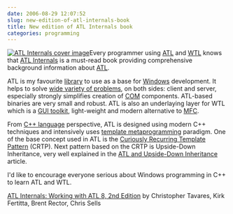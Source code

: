 ```yaml
---
date: 2006-08-29 12:07:52
slug: new-edition-of-atl-internals-book
title: New edition of ATL Internals book
categories: programming
---
```


[![ATL Internals cover image](http://www.informit.com/ShowCover.asp?isbn=0321159624&type=c)](http://www.informit.com/bookstore/product.asp?isbn=0321159624)Every programmer using [ATL](http://en.wikipedia.org/wiki/Active_Template_Library) and [WTL](http://en.wikipedia.org/wiki/Windows_Template_Library) knows that [ATL Internals](http://www.informit.com/bookstore/product.asp?isbn=0321159624) is a must-read book providing comprehensive background information about [ATL](http://msdn.microsoft.com/library/default.asp?url=/library/en-us/vccore/html/_atl_ATL_Article_Overview.asp).





ATL is my favourite [library](http://en.wikipedia.org/wiki/Library_%28computer_science%29) to use as a base for [Windows](http://en.wikipedia.org/wiki/Microsoft_Windows) development. It helps to solve [wide variety of problems](http://www.codeproject.com/atl/), on both sides: client and server, especially strongly simplifies creation of [COM](http://en.wikipedia.org/wiki/Component_Object_Model) components. ATL-based binaries are very small and robust. ATL is also an underlaying layer for WTL which is a [GUI toolkit](http://en.wikipedia.org/wiki/Widget_toolkit), light-weight and modern alternative to [MFC](http://msdn2.microsoft.com/en-us/library/kkcb3t0w.aspx).






From [C++ language](http://en.wikipedia.org/wiki/C%2B%2B) perspective, ATL is designed using modern C++ techniques and intensively uses [template metaprogramming](http://en.wikipedia.org/wiki/Template_metaprogramming) paradigm. One of the base concept used in ATL is the [Curiously Recurring Template Pattern](http://en.wikipedia.org/wiki/Curiously_Recurring_Template_Pattern) (CRTP). Next pattern based on the CRTP is Upside-Down Inheritance, very well explained in the [ATL and Upside-Down Inheritance](http://www.apostate.com/programming/atlupsidedown.html) article.





I'd like to encourage everyone serious about Windows programming in C++ to learn ATL and WTL.





[ATL Internals: Working with ATL 8, 2nd Edition](http://www.informit.com/bookstore/product.asp?isbn=0321159624) by Christopher Tavares, Kirk Fertitta, Brent Rector, Chris Sells

